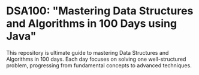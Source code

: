 # DSA100: "Mastering Data Structures and Algorithms in 100 Days using Java"
This repository is ultimate guide to mastering Data Structures and Algorithms in 100 days. Each day focuses on solving one well-structured problem, progressing from fundamental concepts to advanced techniques.
